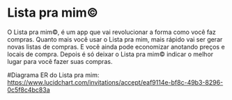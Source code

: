 # Lista pra mim©



O Lista pra mim©, é um app que vai revolucionar a forma como você faz compras. Quanto mais você usar o Lista pra mim, mais rápido vai ser gerar novas listas de compras. E você ainda pode economizar anotando preços e locais de compra. Depois é só deixar o  Lista pra mim© indicar o melhor lugar para você fazer suas compras.


#Diagrama ER do Lista pra mim: 
      https://www.lucidchart.com/invitations/accept/eaf9114e-bf8c-49b3-8296-0c5f8c4bc83a
